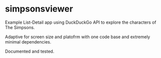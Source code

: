 # simpsonsviewer

Example List-Detail app using DuckDuckGo API to explore
the characters of The Simpsons.

Adaptive for screen size and platofrm with one code base and
extremely minimal dependencies.

Documented and tested.
